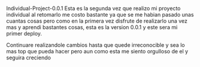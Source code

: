 # 
Individual-Project-0.0.1
Esta es la segunda vez que realizo mi proyecto individual al retomarlo me costo bastante ya que se me habian pasado unas cuantas cosas pero como en la primera vez disfrute de realizarlo una vez mas y aprendi bastantes cosas, esta es la version 0.0.1 y este sera mi primer deploy. 

Continuare realizandole cambios hasta que quede irreconocible y sea lo mas top que pueda hacer pero aun como esta me siento orgulloso de el y seguira creciendo 
